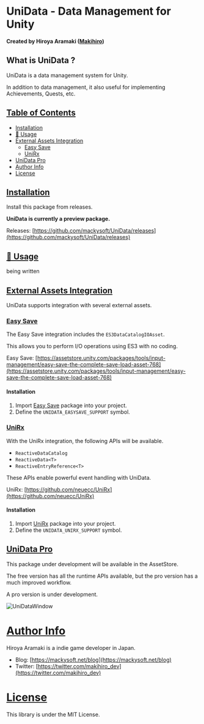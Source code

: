 ﻿# UniData - Data Management for Unity

**Created by Hiroya Aramaki ([Makihiro](https://twitter.com/makihiro_dev))**

## What is UniData ?
UniData is a data management system for Unity.

In addition to data management, it also useful for implementing Achievements, Quests, etc.

## <a id="index" href="#index"> Table of Contents </a>

- [Installation](#installation)
- [🔰 Usage](#usage)
- [External Assets Integration](#external-assets-integration)
  - [Easy Save](#external-assets-easysave)
  - [UniRx](#external-assets-unirx)
- [UniData Pro](#unidata-pro)
- [Author Info](#author-info)
- [License](#license)

## <a id="installation" href="#installation"> Installation </a>

Install this package from releases.

**UniData is currently a preview package.**

Releases: [https://github.com/mackysoft/UniData/releases](https://github.com/mackysoft/UniData/releases)

## <a id="usage" href="#usage"> 🔰 Usage </a>

being written

## <a id="external-assets-integration" href="#external-assets-integration"> External Assets Integration </a>

UniData supports integration with several external assets.

### <a id="external-assets-easysave3" href="#external-assets-easysave3"> Easy Save </a>

The Easy Save integration includes the `ES3DataCatalogIOAsset`.

This allows you to perform I/O operations using ES3 with no coding.

Easy Save: [https://assetstore.unity.com/packages/tools/input-management/easy-save-the-complete-save-load-asset-768](https://assetstore.unity.com/packages/tools/input-management/easy-save-the-complete-save-load-asset-768)

#### Installation

1. Import [Easy Save](https://assetstore.unity.com/packages/tools/input-management/easy-save-the-complete-save-load-asset-768) package into your project.
2. Define the `UNIDATA_EASYSAVE_SUPPORT` symbol.


### <a id="external-assets-unirx" href="#external-assets-unirx"> UniRx </a>

With the UniRx integration, the following APIs will be available.

- `ReactiveDataCatalog`
- `ReactiveData<T>`
- `ReactiveEntryReference<T>`

These APIs enable powerful event handling with UniData.

UniRx: [https://github.com/neuecc/UniRx](https://github.com/neuecc/UniRx)

#### Installation

1. Import [UniRx](https://github.com/neuecc/UniRx) package into your project.
2. Define the `UNIDATA_UNIRX_SUPPORT` symbol.


## <a id="unidata-pro" href="#unidata-pro"> UniData Pro </a>

This package under development will be available in the AssetStore.

The free version has all the runtime APIs available, but the pro version has a much improved workflow.

A pro version is under development.

![UniDataWindow](https://user-images.githubusercontent.com/13536348/113911425-ebeedd80-9814-11eb-9a8b-1130e746fb59.jpg)


# <a id="author-info" href="#author-info"> Author Info </a>

Hiroya Aramaki is a indie game developer in Japan.

- Blog: [https://mackysoft.net/blog](https://mackysoft.net/blog)
- Twitter: [https://twitter.com/makihiro_dev](https://twitter.com/makihiro_dev)

# <a id="license" href="#license"> License </a>

This library is under the MIT License.